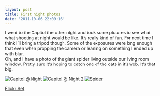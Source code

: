 ```yaml
---
layout: post
title: First night photos
date: '2011-10-06 22:09:16'
---
```


I went to the Capitol the other night and took some pictures to see what what shooting at night would be like. It’s really kind of fun. For next time I think I’ll bring a tripod though. Some of the exposures were long enough that even when propping the camera or leaning on something I ended up with blur.  
Oh, and I have a photo of the giant spider living outside our living room window. Pretty sure it’s hoping to catch one of the cats in it’s web. It’s that big.

[![Capitol @ Night](https://i1.wp.com/farm7.static.flickr.com/6045/6219252784_fc3e8aebef_s.jpg?w=960)](https://i0.wp.com/farm7.static.flickr.com/6045/6219252784_fc3e8aebef.jpg) [![Capitol @ Night 2](https://i1.wp.com/farm7.static.flickr.com/6110/6218731957_f4273ce781_s.jpg?w=960)](https://i1.wp.com/farm7.static.flickr.com/6110/6218731957_f4273ce781.jpg) [![Spider](https://i2.wp.com/farm7.static.flickr.com/6113/6218732485_af4d4d757c_s.jpg?w=960)](https://i2.wp.com/farm7.static.flickr.com/6113/6218732485_af4d4d757c.jpg)

[Flickr Set](http://www.flickr.com/photos/sterlinganderson/sets/72157627835511280/)<!--kg-card-end: markdown-->